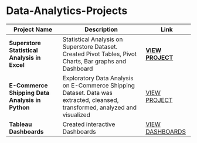 # Data-Analytics-Projects
|Project Name | Description | Link |
|------|------|------|
| **Superstore Statistical Analysis in Excel**| Statistical Analysis on Superstore Dataset. Created Pivot Tables, Pivot Charts, Bar graphs and Dashboard | **[VIEW PROJECT](https://github.com/XavierinaArokia/Data-Analytics-Projects/blob/main/Superstore%20Statistical%20Analysis%20in%20Excel/Readme.md)** |
|**E-Commerce Shipping Data Analysis in Python**|Exploratory Data Analysis on E-Commerce Shipping Dataset. Data was extracted, cleansed, transformed, analyzed and visualized |[VIEW PROJECT](https://github.com/XavierinaArokia/Data-Analytics-Projects/tree/main/E-Commerce%20Shipping%20Data%20Analysis%20in%20Python)|
|**Tableau Dashboards**|Created interactive Dashboards|[VIEW DASHBOARDS](https://public.tableau.com/app/profile/xavierina)|
